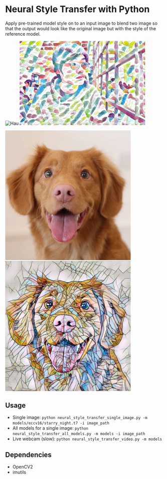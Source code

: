 # Neural Style Transfer with Python
Apply pre-trained model style on to an input image to blend two image so that the output would look like the original image but with the style of the reference model.

<img src="./Hau's_Picture.JPG" alt="Hau" width="400"/> <img src="output\Hau's_Picture_feathers.jpg" alt="transferred" width="400"/>


<img src="dog.jpg" alt="Hau" width="400"/> <img src="output\dog_mosaic.jpg" alt="transferred" width="400"/>

## Usage
- Single image: `python neural_style_transfer_single_image.py -m models/eccv16/starry_night.t7 -i image_path`
- All models for a single image: `python neural_style_transfer_all_models.py -m models -i image_path`
- Live webcam (slow): `python neural_style_transfer_video.py -m models`

## Dependencies
- OpenCV2
- imutils

